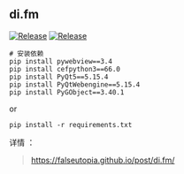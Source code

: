 ## di.fm

<a href="https://github.com/falseUtopia/basic-operation"><img alt="Release" src="https://img.shields.io/badge/python-3.7+-blueviolet"></a>
<a href="https://github.com/falseUtopia/basic-operation"><img alt="Release" src="https://img.shields.io/badge/license-BSD-black.svg"></a>


```shell
# 安装依赖
pip install pywebview==3.4
pip install cefpython3==66.0
pip install PyQt5==5.15.4
pip install PyQtWebengine==5.15.4
pip install PyGObject==3.40.1
```

or

```shell
pip install -r requirements.txt
```

详情 ：
> https://falseutopia.github.io/post/di.fm/
